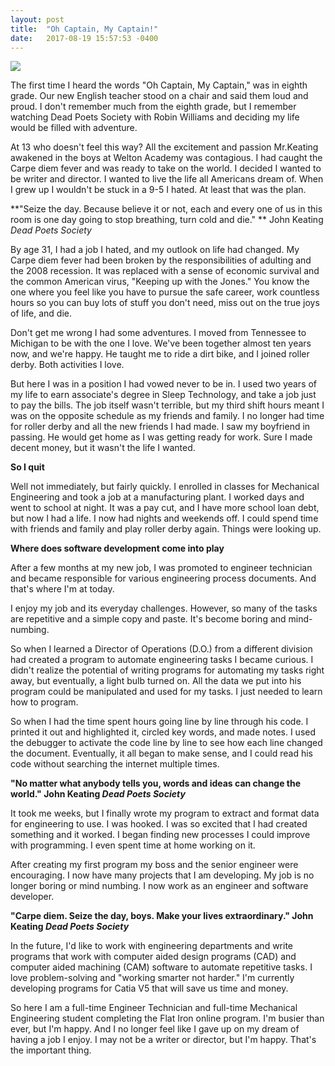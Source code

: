 ```yaml
---
layout: post
title:  "Oh Captain, My Captain!"
date:   2017-08-19 15:57:53 -0400
---
```


![](http://i.imgur.com/VCMWcHU.jpg)

The first time I heard the words "Oh Captain, My Captain," was in eighth grade. Our new English teacher stood on a chair and said them loud and proud. I don't remember much from the eighth grade, but I remember watching Dead Poets Society with Robin Williams and deciding my life would be filled with adventure. 

At 13 who doesn't feel this way?  All the excitement and passion Mr.Keating awakened in the boys at Welton Academy was contagious. I had caught the Carpe diem fever and was ready to take on the world. I decided I wanted to be writer and director. I wanted to live the life all Americans dream of. When I grew up I wouldn't be stuck in a 9-5 I hated. At least that was the plan.

**"Seize the day. Because believe it or not, each and every one of us in this room is one day going to stop breathing, turn cold and die." ** John Keating *Dead Poets Society*

By age 31, I had a job I hated, and my outlook on life had changed. My Carpe diem fever had been broken by the responsibilities of adulting and the 2008 recession. It was replaced with a sense of economic survival and the common American virus, "Keeping up with the Jones." You know the one where you feel like you have to pursue the safe career, work countless hours so you can buy lots of stuff you don't need, miss out on the true joys of life, and die. 

Don't get me wrong I had some adventures. I moved from Tennessee to Michigan to be with the one I love. We've been together almost ten years now, and we're happy. He taught me to ride a dirt bike, and I joined roller derby. Both activities I love.

But here I was in a position I had vowed never to be in. I used two years of my life to earn associate's degree in Sleep Technology, and take a job just to pay the bills. The job itself wasn't terrible, but my third shift hours meant I was on the opposite schedule as my friends and family. I no longer had time for roller derby and all the new friends I had made. I saw my boyfriend in passing. He would get home as I was getting ready for work. Sure I made decent money, but it wasn't the life I wanted.

**So I quit**

Well not immediately, but fairly quickly. I enrolled in classes for Mechanical Engineering and took a job at a manufacturing plant. I worked days and went to school at night. It was a pay cut, and I have more school loan debt, but now I had a life. I now had nights and weekends off. I could spend time with friends and family and play roller derby again. Things were looking up.  

**Where does software development come into play**

After a few months at my new job, I was promoted to engineer technician and became responsible for various engineering process documents. And that's where I'm at today.

I enjoy my job and its everyday challenges. However, so many of the tasks are repetitive and a simple copy and paste. It's become boring and mind-numbing. 

So when I learned a Director of Operations (D.O.) from a different division had created a program to automate engineering tasks I became curious. I didn't realize the potential of writing programs for automating my tasks right away, but eventually, a light bulb turned on. All the data we put into his program could be manipulated and used for my tasks. I just needed to learn how to program. 

So when I had the time spent hours going line by line through his code. I printed it out and highlighted it, circled key words, and made notes. I used the debugger to activate the code line by line to see how each line changed the document. Eventually, it all began to make sense, and I could read his code without searching the internet multiple times. 

**"No matter what anybody tells you, words and ideas can change the world." John Keating *Dead Poets Society***

It took me weeks, but I finally wrote my program to extract and format data for engineering to use. I was hooked. I was so excited that I had created something and it worked. I began finding new processes I could improve with programming. I even spent time at home working on it. 

After creating my first program my boss and the senior engineer were encouraging. I now have many projects that I am developing. My job is no longer boring or mind numbing. I now work as an engineer and software developer. 


**"Carpe diem. Seize the day, boys. Make your lives extraordinary." John Keating *Dead Poets Society***

In the future, I'd like to work with engineering departments and write programs that work with computer aided design programs (CAD) and computer aided machining (CAM) software to automate repetitive tasks. I love problem-solving and "working smarter not harder." I'm currently developing programs for Catia V5 that will save us time and money.

So here I am a full-time Engineer Technician and full-time Mechanical Engineering student completing the Flat Iron online program. I'm busier than ever, but I'm happy. And I no longer feel like I gave up on my dream of having a job I enjoy. I may not be a writer or director, but I'm happy. That's the important thing. 


